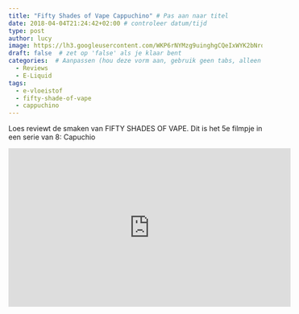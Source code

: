 ```yaml
---
title: "Fifty Shades of Vape Cappuchino" # Pas aan naar titel
date: 2018-04-04T21:24:42+02:00 # controleer datum/tijd
type: post
author: lucy
image: https://lh3.googleusercontent.com/WKP6rNYMzg9uinghgCQeIxWYK2bNrqVH8vRLe9SMVXDdPQXZeQX1-5Kiq0VGeFmm9jpZwSlqORLfatmW2fR2aVckbv1evq7tSZVWn6ANx0K7eP8qPay-wUtQbk57omTihyQLeJDGjx0IB6usdPmVyjTuUkJc5SUh4ITch0GYBobxG6VyBNT7pfDv5IHhcWmBNdkADGhzB4s72UPjgnDn0yJumlAxYbDqRMi3E_vKMr3nzw6gm87I5CIaMZDu6S-cO6t0sho3ZAK8GxAPtrbNYla2Ip9kblm8orrP2EWtbaB900GJyqAm49Szy4RjvMvEuzYPfdHIPYZbk-iL7GOnBUFn9p5BIaGpx8WXB0JcmXvpttH6TvOxUupguycpCz_8ga9iWQVZ3yrsClU3ulkBXD3maHfvt3xUva-ARSw7Jcm_YbdvD1qz77f1vexEh7cux6UaX-iwKgNmRP5hqQhTAoq-sS24HbtqD-xjEn0rXuhcvoBU36_bJKKqOtU4JnD1gssDaPMMMiweZywo3l7vo9NZR-uUbAFm2cWQSGBJaDS8-tZjBn62wbiGcCZN9R1ejCtYIgThtc1ImBaitkzPct37PUmpdPDJYeWmm3xfb1s5dCUUXYRkDs1qktDYO01PQtbIsO1UHXQPwrsqQZ_vfM4WESXc8tNM3g=w1634-h919-no
draft: false  # zet op 'false' als je klaar bent
categories:  # Aanpassen (hou deze vorm aan, gebruik geen tabs, alleen spaties)
  - Reviews
  - E-Liquid
tags:
  - e-vloeistof
  - fifty-shade-of-vape
  - cappuchino
---
```


Loes reviewt de smaken van FIFTY SHADES OF VAPE. 
Dit is het 5e filmpje in een serie van 8: Capuchio

<iframe width="560" height="315" src="https://www.youtube.com/embed/C9OTqV09zjw" frameborder="0" allow="autoplay; encrypted-media" allowfullscreen></iframe>
